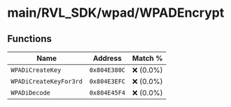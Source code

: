 # main/RVL_SDK/wpad/WPADEncrypt

## Functions

| Name | Address | Match % |
|------|---------|---------|
| `WPADiCreateKey` | `0x804E380C` | :x: (0.0%) |
| `WPADiCreateKeyFor3rd` | `0x804E3EFC` | :x: (0.0%) |
| `WPADiDecode` | `0x804E45F4` | :x: (0.0%) |